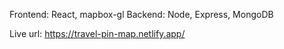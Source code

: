Frontend: React, mapbox-gl
Backend: Node, Express, MongoDB

Live url: https://travel-pin-map.netlify.app/